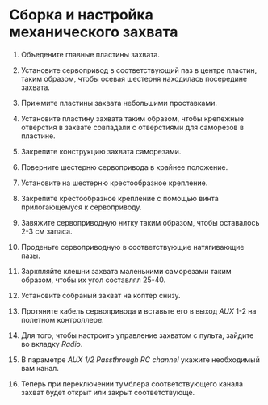 # Сборка и настройка механического захвата

1. Объедените главные пластины захвата.

2. Установите сервопривод в соответствующий паз в центре пластин, таким образом, чтобы осевая шестерня находилась посередине захвата.

3. Прижмите пластины захвата небольшими проставками.

4. Установите пластину захвата таким образом, чтобы крепежные отверстия в захвате совпадали с отверстиями для саморезов в пластине.

5. Закрепите конструкцию захвата саморезами.

6. Поверните шестерню сервопривода в крайнее положение.

7. Установите на шестерню крестообразное крепление.

8. Закрепите крестообразное крепление с помощью винта прилогающемуся к сервоприводу.

9. Завяжите сервоприводную нитку таким образом, чтобы оставалось 2-3 см запаса.

10. Проденьте сервоприводную в соответствующие натягивающие пазы.

11. Заркпляйте клешни захвата маленькими саморезами таким образом, чтобы их угол составлял 25-40.

12. Установите собраный захват на коптер снизу.

13. Протяните кабель сервопривода и вставьте его в выход *AUX* 1-2 на полетном контроллере.

14. Для того, чтобы настроить управление захватом с пульта, зайдите во вкладку *Radio*.

15. В параметре *AUX 1/2 Passthrough RC channel* укажите необходимый вам канал.

16. Теперь при переключении тумблера соответствующего канала захват будет открыт или закрыт соответствующе.

